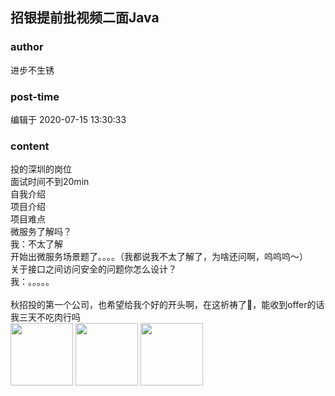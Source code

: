 ## 招银提前批视频二面Java
### author 
进步不生锈
### post-time 

编辑于  2020-07-15 13:30:33
### content 
<div class="post-topic-des nc-post-content">
 <div>
  投的深圳的岗位
 </div>
 <div>
  面试时间不到20min
 </div>
 <div>
  自我介绍
 </div>
 <div>
  项目介绍
 </div>
 <div>
  项目难点
 </div>
 <div>
  微服务了解吗？
 </div>
 <div>
  我：不太了解
 </div>
 <div>
  开始出微服务场景题了。。。。（我都说我不太了解了，为啥还问啊，呜呜呜～）
 </div>
 <div>
  关于接口之间访问安全的问题你怎么设计？
 </div>
 <div>
  我：。。。。。
 </div>
 <div>
  <br/>
 </div>
 <div>
  秋招投的第一个公司，也希望给我个好的开头啊，在这祈祷了🙏，能收到offer的话我三天不吃肉行吗
 </div>
 <div>
  <img data-card-emoji="[面试必过]" height="100px" src="https://uploadfiles.nowcoder.com/images/20191018/63_1571399911125_75C168B671D4CE827FCA23907D85F114" width="100px"/>
  <img data-card-emoji="[来个offer]" height="100px" src="https://uploadfiles.nowcoder.com/images/20191018/63_1571399293050_586E508F161F26CE94633729AC56C602" width="100px"/>
  <img data-card-emoji="[心想事成]" height="100px" src="https://uploadfiles.nowcoder.com/images/20191018/63_1571399346072_59B2900AA03CB2182A51CDB520B535B6" width="100px"/>
  <br/>
 </div>
 <div>
  <br/>
 </div>
 <div>
  <br/>
 </div>
</div>
